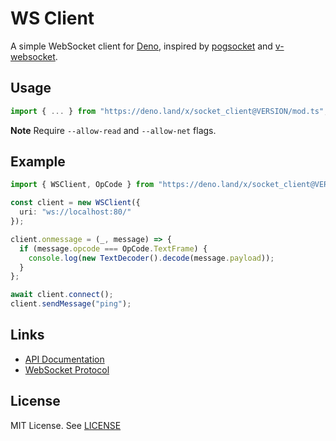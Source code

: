# WS Client

A simple WebSocket client for [Deno](https://deno.com/runtime),
inspired by [pogsocket](https://github.com/dimensional-fun/pogsocket) and [v-websocket](https://github.com/vlang/v/tree/master/vlib/net/websocket).

## Usage

```ts
import { ... } from "https://deno.land/x/socket_client@VERSION/mod.ts";
```

**Note** Require `--allow-read` and `--allow-net` flags.

## Example

```ts
import { WSClient, OpCode } from "https://deno.land/x/socket_client@VERSION/mod.ts";

const client = new WSClient({
  uri: "ws://localhost:80/"
});

client.onmessage = (_, message) => {
  if (message.opcode === OpCode.TextFrame) {
    console.log(new TextDecoder().decode(message.payload));
  }
};

await client.connect();
client.sendMessage("ping");
```

## Links

- [API Documentation](https://deno.land/x/socket_client/mod.ts)
- [WebSocket Protocol](https://www.rfc-editor.org/rfc/rfc6455.html)

## License

MIT License. See [LICENSE](./LICENSE)
